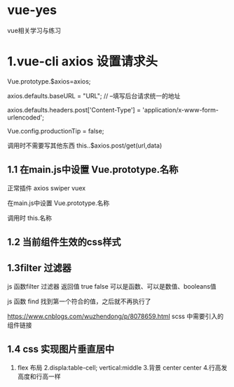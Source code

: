 # vue-yes
vue相关学习与练习

# 1.vue-cli  axios 设置请求头

Vue.prototype.$axios=axios;

axios.defaults.baseURL = "URL"; // –填写后台请求统一的地址

axios.defaults.headers.post['Content-Type'] = 'application/x-www-form-urlencoded';

Vue.config.productionTip = false;


  调用时不需要写其他东西 this..$axios.post/get(url,data)

## 1.1 在main.js中设置 Vue.prototype.名称
正常插件  axios swiper vuex 

在main.js中设置 Vue.prototype.名称

调用时  this.名称

## 1.2 当前组件生效的css样式
<style scoped>
  
  
  /* 
 
     这个css样式只在当前组件生效 
  
     scoped  当前组件生效
     
  */
  
  
</style>

## 1.3filter 过滤器

js 函数filter 过滤器  返回值 true  false  可以是函数、可以是数值、booleans值

js 函数 find  找到第一个符合的值，之后就不再执行了



https://www.cnblogs.com/wuzhendong/p/8078659.html  scss 中需要引入的组件链接
## 1.4 css 实现图片垂直居中
1. flex 布局
2.displa:table-cell;
  vertical:middle
3.背景 center center
4.行高发 高度和行高一样
